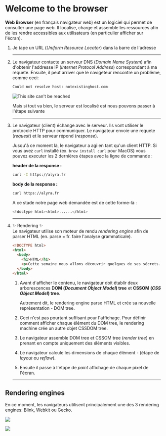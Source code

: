 # Welcome to the browser

**Web Browser** (en français navigateur web) est un logiciel qui permet de consulter une page web. Il localise, charge et assemble les ressources afin de les rendre accessibles aux utilisateurs (en particulier afficher sur l'écran).

1. Je tape un URL (_Uniform Resource Locator_) dans la barre de l'adresse

   ***

1. Le navigateur contacte un serveur DNS (_Domain Name System_) afin d'obtenir l'addresse IP (_Internet Protocol Address_) correspondant à ma requete. Ensuite, il peut arriver que le navigeteur rencontre un problème, comme ceci:

   ```bash
   Could not resolve host: notexistinghost.com
   ```

   ![This site can't be reached](https://wptemplates.pehaa.com/assets/alyra/cantbereached.png)

   Mais si tout va bien, le serveur est localisé est nous pouvons passer à l'étape suivante

   ***

1. Le navigateur (client) échange avec le serveur. Ils vont utiliser le protocole HTTP pour communiquer. Le navigateur envoie une requete (_request_) et le serveur répond (_response_).

   Jusqu'à ce moment là, le navigateur a agi en tant qu'un client HTTP. Si vous avez `curl` installé (ex. `brew install curl` pour MacOS) vous pouvez executer les 2 dernières étapes avec la ligne de commande :

   **header de la response :**

   ```bash
   curl -I https://alyra.fr
   ```

   **body de la response :**

   ```bash
   curl https://alyra.fr
   ```

   A ce stade notre page web demandée est de cette forme-là :

   ```bash
   <!doctype html><html>......</html>
   ```

   ***

1. ✨ Rendering ✨  
   Le navigateur utilise son moteur de rendu _rendering engine_ afin de parser HTML (en. parse = fr. faire l'analyse grammaticale).

   ```html
   <!DOCTYPE html>
   <html>
     <body>
       <h1>HTML</h1>
       <p>Cette semaine nous allons découvrir quelques de ses sécrets.</p>
     </body>
   </html>
   ```

   1. Avant d'afficher le contenu, le navigateur doit établir deux arborescences **DOM (_Document Object Model_) tree** et **CSSOM (_CSS Object Model_) tree**.

      Autrement dit, le rendering engine parse HTML et crée sa nouvelle représentation - DOM tree.

   1. Ceci n'est pas pourtant suffisant pour l'affichage. Pour définir comment afficher chaque élément du DOM tree, le rendering machine crée un autre objet CSSDOM tree.

   1. Le navigateur assemble DOM tree et CSSOM tree (_render tree_) en prenant en compte uniquement des éléments visibles.

   1. Le navigateur calcule les dimensions de chaque élément - (étape de _layout_ ou _reflow_).

   1. Ensuite il passe à l'étape de _paint_ affichage de chaque pixel de l'écran.

   ***

## Rendering engines

En ce moment, les navigateurs utilisent principalement une des 3 rendering engines: Blink, Webkit ou Gecko.

![](https://wptemplates.pehaa.com/assets/alyra/browser-engines.png)

![](https://wptemplates.pehaa.com/assets/alyra/statcounter-browsers.png)
